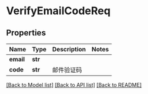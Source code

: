 # VerifyEmailCodeReq

## Properties
Name | Type | Description | Notes
------------ | ------------- | ------------- | -------------
**email** | **str** |  | 
**code** | **str** |  邮件验证码 | 

[[Back to Model list]](../README.md#documentation-for-models) [[Back to API list]](../README.md#documentation-for-api-endpoints) [[Back to README]](../README.md)

